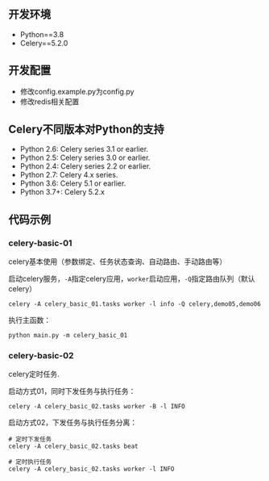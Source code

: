 ## 开发环境
- Python==3.8
- Celery==5.2.0

## 开发配置
- 修改config.example.py为config.py
- 修改redis相关配置

## Celery不同版本对Python的支持
- Python 2.6: Celery series 3.1 or earlier.
- Python 2.5: Celery series 3.0 or earlier.
- Python 2.4: Celery series 2.2 or earlier.
- Python 2.7: Celery 4.x series.
- Python 3.6: Celery 5.1 or earlier.
- Python 3.7+: Celery 5.2.x

## 代码示例
### celery-basic-01
celery基本使用（参数绑定、任务状态查询、自动路由、手动路由等）

启动celery服务，`-A`指定celery应用，`worker`启动应用，`-Q`指定路由队列（默认celery）

```shell
celery -A celery_basic_01.tasks worker -l info -Q celery,demo05,demo06
```

执行主函数：

```shell
python main.py -m celery_basic_01
```

### celery-basic-02

celery定时任务.

启动方式01，同时下发任务与执行任务：

```
celery -A celery_basic_02.tasks worker -B -l INFO
```

启动方式02，下发任务与执行任务分离：

```
# 定时下发任务
celery -A celery_basic_02.tasks beat
```

```
# 定时执行任务
celery -A celery_basic_02.tasks worker -l INFO
```

